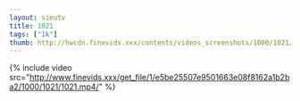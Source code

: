 ```yaml
--- 
layout: sieutv
title: 1021
tags: ["1k"]
thumb: http://hwcdn.finevids.xxx/contents/videos_screenshots/1000/1021/preview.mp4.jpg
---
```

{% include video src="http://www.finevids.xxx/get_file/1/e5be25507e9501663e08f8162a1b2ba2/1000/1021/1021.mp4/" %} 

